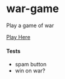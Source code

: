 # war-game
Play a game of war

[Play Here](https://razboi.netlify.app)

#### Tests
- spam button
- win on war?